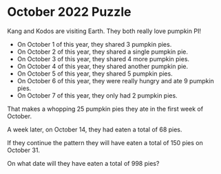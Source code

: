 # October 2022 Puzzle

Kang and Kodos are visiting Earth.  They both really love pumpkin PI!
* On October 1 of this year, they shared 3 pumpkin pies.
* On October 2 of this year, they shared a single pumpkin pie.
* On October 3 of this year, they shared 4 more pumpkin pies.
* On October 4 of this year, they shared another pumpkin pie.
* On October 5 of this year, they shared 5 pumpkin pies.
* On October 6 of this year, they were really hungry and ate 9 pumpkin pies.
* On October 7 of this year, they only had 2 pumpkin pies.

That makes a whopping 25 pumpkin pies they ate in the first week of October.

A week later, on October 14, they had eaten a total of 68 pies.

If they continue the pattern they will have eaten a total of 150 pies on October 31.

On what date will they have eaten a total of 998 pies?